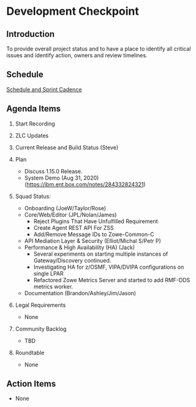 # Development Checkpoint

Introduction
------------
To provide overall project status and to have a place to identify all critical issues and identify action, owners and review timelines.

Schedule
--------
[Schedule and Sprint Cadence](https://github.com/zowe/community/blob/master/Project%20Management/PI%20Planning/20PI3%20Planning/Zowe%20PI%20%26%20Sprint%20Cadence.md)


Agenda Items
------------
1. Start Recording
2. ZLC Updates
3. Current Release and Build Status (Steve)
4. Plan
     - Discuss 1.15.0 Release.
     - System Demo (Aug 31, 2020) (https://ibm.ent.box.com/notes/284332824321)
5. Squad Status:
    - Onboarding (JoeW/Taylor/Rose)
    - Core/Web/Editor (JPL/Nolan/James)
      - Reject Plugins That Have Unfulfilled Requirement
      - Create Agent REST API For ZSS
      - Add/Remove Message IDs to Zowe-Common-C
    - API Mediation Layer & Security (Elliot/Michal S/Petr P)  
    - Performance & High Availability (HA) (Jack)
      * Several experiments on starting multiple instances of Gateway/Discovery continued.
      * Investigating HA for z/OSMF, VIPA/DVIPA configurations on single LPAR
      * Refactored Zowe Metrics Server and started to add RMF-DDS metrics worker.
    - Documentation (Brandon/Ashley/Jim/Jason)

6. Legal Requirements
    - None

7. Community Backlog
    - TBD
8. Roundtable
    - None

Action Items
------------
- None
